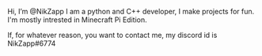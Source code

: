 Hi, I’m @NikZapp
I am a python and C++ developer, I make projects for fun.
I'm mostly intrested in Minecraft Pi Edition.

If, for whatever reason, you want to contact me, my discord id is NikZapp#6774
